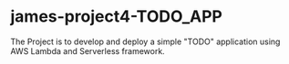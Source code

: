 # james-project4-TODO_APP
The Project is to develop and deploy a simple "TODO" application using AWS Lambda and Serverless framework.
